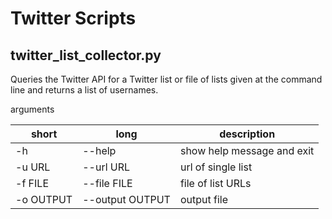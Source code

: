 # Twitter Scripts

## twitter_list_collector.py

Queries the Twitter API for a Twitter list or file of lists given at the command line and returns a list of usernames.

arguments

|  short    |  long           | description                |
|-----------|-----------------|----------------------------|
| -h        | --help          | show help message and exit |
| -u URL    | --url URL       | url of single list         |
| -f FILE   | --file FILE     | file of list URLs          |
| -o OUTPUT | --output OUTPUT | output file                |